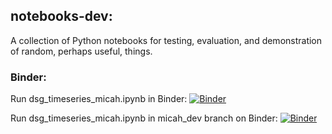 ## notebooks-dev:

A collection of Python notebooks for testing, evaluation, and demonstration of random, perhaps useful, things.

### Binder:

Run dsg_timeseries_micah.ipynb in Binder: [![Binder](https://mybinder.org/badge_logo.svg)](https://mybinder.org/v2/gh/mwengren/notebooks-dev/master?filepath=netcdf_cf%2Fdsg_timeseries_micah.ipynb)

Run dsg_timeseries_micah.ipynb in micah_dev branch on Binder: [![Binder](https://mybinder.org/badge_logo.svg)](https://mybinder.org/v2/gh/mwengren/notebooks-dev/micah_dev?filepath=netcdf_cf%2Fdsg_timeseries_micah.ipynb)
